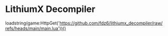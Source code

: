 # LithiumX Decompiler

loadstring(game:HttpGet('https://github.com/fdz6/lithiumx_decompiler/raw/refs/heads/main/main.lua'))()
